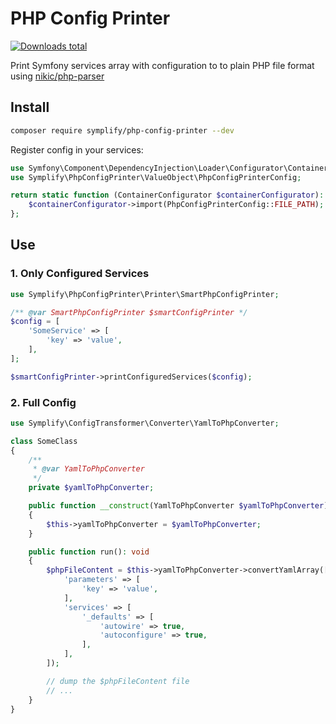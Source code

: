 # PHP Config Printer

[![Downloads total](https://img.shields.io/packagist/dt/symplify/php-config-printer.svg?style=flat-square)](https://packagist.org/packages/symplify/php-config-printer/stats)

Print Symfony services array with configuration to to plain PHP file format using [nikic/php-parser](https://github.com/nikic/PHP-Parser)

## Install

```bash
composer require symplify/php-config-printer --dev
```

Register config in your services:

```php
use Symfony\Component\DependencyInjection\Loader\Configurator\ContainerConfigurator;
use Symplify\PhpConfigPrinter\ValueObject\PhpConfigPrinterConfig;

return static function (ContainerConfigurator $containerConfigurator): void {
    $containerConfigurator->import(PhpConfigPrinterConfig::FILE_PATH);
};
```

## Use

### 1. Only Configured Services

```php
use Symplify\PhpConfigPrinter\Printer\SmartPhpConfigPrinter;

/** @var SmartPhpConfigPrinter $smartConfigPrinter */
$config = [
    'SomeService' => [
        'key' => 'value',
    ],
];

$smartConfigPrinter->printConfiguredServices($config);
```

### 2. Full Config

```php
use Symplify\ConfigTransformer\Converter\YamlToPhpConverter;

class SomeClass
{
    /**
     * @var YamlToPhpConverter
     */
    private $yamlToPhpConverter;

    public function __construct(YamlToPhpConverter $yamlToPhpConverter)
    {
        $this->yamlToPhpConverter = $yamlToPhpConverter;
    }

    public function run(): void
    {
        $phpFileContent = $this->yamlToPhpConverter->convertYamlArray([
            'parameters' => [
                'key' => 'value',
            ],
            'services' => [
                '_defaults' => [
                    'autowire' => true,
                    'autoconfigure' => true,
                ],
            ],
        ]);

        // dump the $phpFileContent file
        // ...
    }
}
```
